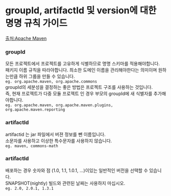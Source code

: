 # groupId, artifactId 및 version에 대한 명명 규칙 가이드

[출처:Apache Maven](https://maven.apache.org/guides/mini/guide-naming-conventions.html)

### groupId 
모든 프로젝트에서 프로젝트를 고유하게 식별하므로 명명 스키마를 적용해야합니다.  
패키지 이름 규칙을 따라야합니다. 최소한 도메인 이름을 관리해야한다는 의미이며 원하는만큼 하위 그룹을 만들 수 있습니다.  
`eg. org.apache.maven, org.apache.commons`  
groupId의 세분성을 결정하는 좋은 방법은 프로젝트 구조를 사용하는 것입니다.  
즉, 현재 프로젝트가 다중 모듈 프로젝트 인 경우 부모의 groupId에 새 식별자를 추가해야합니다.  
`eg. org.apache.maven, org.apache.maven.plugins, org.apache.maven.reporting`  

### artifactId
artifactid 는 jar 파일에서 버젼 정보를 뺀 이름입니다.  
소문자를 사용하고 이상한 특수문자를 사용하지 않습니다.  
`eg. maven, commons-math`

### artifactId
배포하는 경우 숫자와 점 (1.0, 1.1, 1.0.1, ...)이있는 일반적인 버전을 선택할 수 있습니다.  
SNAPSHOT(nightly) 빌드와 관련된 날짜는 사용하지 마십시오.  
`eg. 2.0, 2.0.1, 1.3.1`


